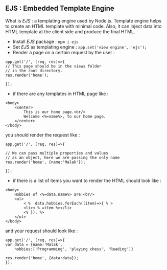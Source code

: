 ## EJS : Embedded Template Engine

What is *EJS* :  a templating engine used by Node.js. Template engine helps to create an HTML template with minimal code. Also, it can inject data into HTML template at the client side and produce the final HTML.

- Install *EJS* package : `npm i ejs`
- Set *EJS* as templating engine : `app.set('view engine', 'ejs');`
- Render a page on a certain request by the user : 

```
app.get('/', (req, res)=>{
// This page should be in the views folder
// in the root directory.
res.render('home');
  
});
```
- if there are any templates in HTML page like :

```
<body>
    <center>
        This is our home page.<br/>
        Welcome <%=name%>, to our home page.
    </center>
</body>
```

you should render the request like :

```
app.get('/', (req, res)=>{

// We can pass multiple properties and values
// as an object, here we are passing the only name
res.render('home', {name:'Malak'});
  
});
```

- if there is a list of items you want to render the HTML should look like :

```
<body>
    Hobbies of <%=data.name%> are:<br/>
    <ul>
        < %  data.hobbies.forEach((item)=>{ % >
        <li>< % =item %></li> 
        <% }); %>
    </ul>
</body>
```

and your request should look like :

```
app.get('/', (req, res)=>{
var data = {name:'Malak',
    hobbies:['Programming', 'playing chess', 'Reading']}
  
res.render('home', {data:data});
});
```